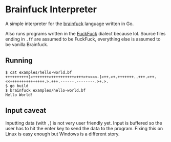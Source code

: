 # Brainfuck Interpreter

A simple interpreter for the [brainfuck](https://en.wikipedia.org/wiki/Brainfuck)
language written in Go.

Also runs programs written in the [FuckFuck](https://github.com/MiffOttah/fuckfuck)
dialect because lol.  Source files ending in `.ff` are assumed to be FuckFuck,
everything else is assumed to be vanilla Brainfuck.

## Running

```
$ cat examples/hello-world.bf
++++++++++[>+++++++>++++++++++>+++>+<<<<-]>++.>+.+++++++..+++.>++.<<+++++++++++++++.>.+++.------.--------.>+.>.
$ go build
$ brainfuck examples/hello-world.bf
Hello World!
```

## Input caveat

Inputting data (with `,`) is not very user friendly yet.  Input is buffered so
the user has to hit the enter key to send the data to the program.  Fixing
this on Linux is easy enough but Windows is a different story. 


